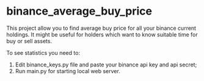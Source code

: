 # binance_average_buy_price
This project allow you to find average buy price for all your binance current holdings.
It might be useful for holders which want to know suitable time for buy or sell assets.

To see statistics you need to:
1. Edit binance_keys.py file and paste your binance api key and api secret;
2. Run main.py for starting local web server.
